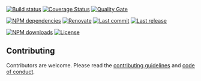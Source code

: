 [![Build status][travisci-image]][travisci-url] [![Coverage Status][coveralls-image]][coveralls-url] [![Quality Gate][quality-gate-image]][quality-gate-url]

[![NPM dependencies][npm-dependencies-image]][npm-dependencies-url] [![Renovate](https://img.shields.io/badge/renovate-enabled-brightgreen.svg)](https://renovatebot.com) [![Last commit][last-commit-image]][last-commit-url] [![Last release][release-image]][release-url] 

[![NPM downloads][npm-downloads-image]][npm-downloads-url] [![License][license-image]][license-url]

## Contributing

Contributors are welcome.
Please read the [contributing guidelines](.github/CONTRIBUTING.md) and [code of conduct](.github/CODE_OF_CONDUCT.md).

[data-provider-url]: https://github.com/data-provider/core
[data-provider-instances-docs-url]: https://github.com/data-provider/core/blob/master/docs/instances/api.md
[data-provider-connector-react-url]: https://github.com/data-provider/connector-react

[coveralls-image]: https://coveralls.io/repos/github/data-provider/browser-storage/badge.svg
[coveralls-url]: https://coveralls.io/github/data-provider/browser-storage
[travisci-image]: https://travis-ci.com/data-provider/browser-storage.svg?branch=master
[travisci-url]: https://travis-ci.com/data-provider/browser-storage
[last-commit-image]: https://img.shields.io/github/last-commit/data-provider/browser-storage.svg
[last-commit-url]: https://github.com/data-provider/browser-storage/commits
[license-image]: https://img.shields.io/npm/l/@data-provider/browser-storage.svg
[license-url]: https://github.com/data-provider/browser-storage/blob/master/LICENSE
[npm-downloads-image]: https://img.shields.io/npm/dm/@data-provider/browser-storage.svg
[npm-downloads-url]: https://www.npmjs.com/package/@data-provider/browser-storage
[npm-dependencies-image]: https://img.shields.io/david/data-provider/browser-storage.svg
[npm-dependencies-url]: https://david-dm.org/data-provider/browser-storage
[quality-gate-image]: https://sonarcloud.io/api/project_badges/measure?project=data-provider-browser-storage&metric=alert_status
[quality-gate-url]: https://sonarcloud.io/dashboard?id=data-provider-browser-storage
[release-image]: https://img.shields.io/github/release-date/data-provider/browser-storage.svg
[release-url]: https://github.com/data-provider/browser-storage/releases

